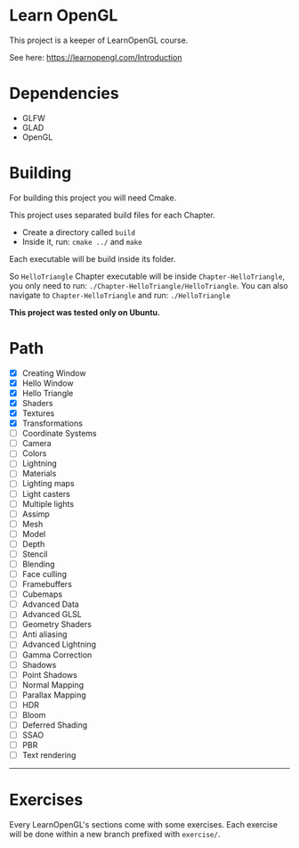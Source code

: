# Learn OpenGL

This project is a keeper of LearnOpenGL course.

See here: https://learnopengl.com/Introduction

# Dependencies

- GLFW
- GLAD
- OpenGL

# Building

For building this project you will need Cmake.

This project uses separated build files for each Chapter.

- Create a directory called `build`
- Inside it, run: `cmake ../` and `make`

Each executable will be build inside its folder.

So `HelloTriangle` Chapter executable will be inside `Chapter-HelloTriangle`, you only need to run: `./Chapter-HelloTriangle/HelloTriangle`. You can also navigate to `Chapter-HelloTriangle` and run: `./HelloTriangle`

**This project was tested only on Ubuntu.**

# Path

- [x] Creating Window
- [x] Hello Window
- [x] Hello Triangle
- [x] Shaders
- [x] Textures
- [x] Transformations
- [ ] Coordinate Systems
- [ ] Camera
- [ ] Colors
- [ ] Lightning
- [ ] Materials
- [ ] Lighting maps
- [ ] Light casters
- [ ] Multiple lights
- [ ] Assimp
- [ ] Mesh
- [ ] Model
- [ ] Depth
- [ ] Stencil
- [ ] Blending
- [ ] Face culling
- [ ] Framebuffers
- [ ] Cubemaps
- [ ] Advanced Data
- [ ] Advanced GLSL
- [ ] Geometry Shaders
- [ ] Anti aliasing
- [ ] Advanced Lightning
- [ ] Gamma Correction
- [ ] Shadows
- [ ] Point Shadows
- [ ] Normal Mapping
- [ ] Parallax Mapping
- [ ] HDR
- [ ] Bloom
- [ ] Deferred Shading
- [ ] SSAO
- [ ] PBR
- [ ] Text rendering

---

# Exercises

Every LearnOpenGL's sections come with some exercises. Each exercise will be done within a new branch prefixed with `exercise/`.